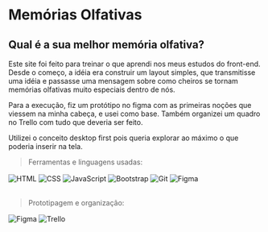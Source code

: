 # Memórias Olfativas

## Qual é a sua melhor memória olfativa?

Este site foi feito para treinar o que aprendi nos meus estudos do front-end. Desde o começo, a idéia era construir um layout simples, que transmitisse uma idéia e passasse uma mensagem sobre como cheiros se tornam memórias olfativas muito especiais dentro de nós.

Para a execução, fiz um protótipo no figma com as primeiras noções que viessem na minha cabeça, e usei como base. Também organizei um quadro no Trello com tudo que deveria ser feito. 

Utilizei o conceito desktop first pois queria explorar ao máximo o que poderia inserir na tela. 

>Ferramentas e linguagens usadas:

<div style="display: inline_block">
  <img align="center" alt="HTML" src="https://img.shields.io/badge/HTML5-E34F26?style=for-the-badge&logo=html5&logoColor=white">
  <img align="center" alt="CSS" src="https://img.shields.io/badge/CSS3-1572B6?style=for-the-badge&logo=css3&logoColor=white">
  <img align="center" alt="JavaScript" src="https://img.shields.io/badge/JavaScript-323330?style=for-the-badge&logo=javascript&logoColor=F7DF1E">
  <img align="center" alt="Bootstrap" src="https://img.shields.io/badge/Bootstrap-563D7C?style=for-the-badge&logo=bootstrap&logoColor=white">
  <img align="center" alt="Git" src="https://img.shields.io/badge/Git-E34F26?style=for-the-badge&logo=git&logoColor=white">
  <img align="center" alt="Figma" src="https://img.shields.io/badge/Figma-F24E1E?style=for-the-badge&logo=figma&logoColor=white">
</div>

<br>

>Prototipagem e organização:
<div style="display: inline_block">
  <img align="center" alt="Figma" src="https://img.shields.io/badge/Figma-F24E1E?style=for-the-badge&logo=figma&logoColor=white">
  <img align="center" alt="Trello" src="https://img.shields.io/badge/Trello-0052CC?style=for-the-badge&logo=trello&logoColor=white">
</div>






